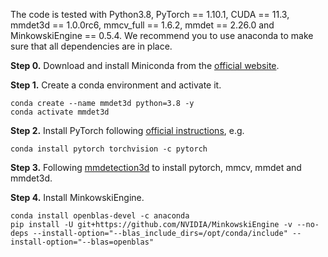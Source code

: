 The code is tested with Python3.8, PyTorch == 1.10.1, CUDA == 11.3, mmdet3d == 1.0.0rc6, mmcv_full == 1.6.2, mmdet == 2.26.0 and MinkowskiEngine == 0.5.4. We recommend you to use anaconda to make sure that all dependencies are in place. 

**Step 0.** Download and install Miniconda from the [official website](https://docs.conda.io/en/latest/miniconda.html).

**Step 1.** Create a conda environment and activate it.

```shell
conda create --name mmdet3d python=3.8 -y
conda activate mmdet3d
```

**Step 2.** Install PyTorch following [official instructions](https://pytorch.org/get-started/locally/), e.g.

```shell
conda install pytorch torchvision -c pytorch
```

**Step 3.** Following [mmdetection3d](https://github.com/open-mmlab/mmdetection3d/blob/main/docs/en/get_started.md) to install pytorch, mmcv, mmdet and mmdet3d.

**Step 4.** Install MinkowskiEngine.
```shell
conda install openblas-devel -c anaconda
pip install -U git+https://github.com/NVIDIA/MinkowskiEngine -v --no-deps --install-option="--blas_include_dirs=/opt/conda/include" --install-option="--blas=openblas"
```
